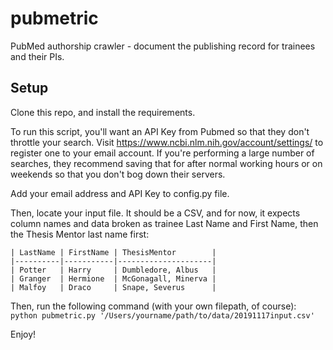 # pubmetric
PubMed authorship crawler - document the publishing record for trainees and their PIs.

## Setup
Clone this repo, and install the requirements.

To run this script, you'll want an API Key from Pubmed so that they don't throttle your
search.  Visit https://www.ncbi.nlm.nih.gov/account/settings/ to register one to your
email account. If you're performing a large number of searches, they recommend saving
that for after normal working hours or on weekends so that you don't bog down their
servers.

Add your email address and API Key to config.py file.

Then, locate your input file. It should be a CSV, and for now, it expects column names
and data broken as trainee Last Name and First Name, then the Thesis Mentor last name first:

```
| LastName | FirstName | ThesisMentor        |
|----------|-----------|---------------------|
| Potter   | Harry     | Dumbledore, Albus   |
| Granger  | Hermione  | McGonagall, Minerva |
| Malfoy   | Draco     | Snape, Severus      |
```

Then, run the following command (with your own filepath, of course):
`python pubmetric.py '/Users/yourname/path/to/data/20191117input.csv'`

Enjoy!
